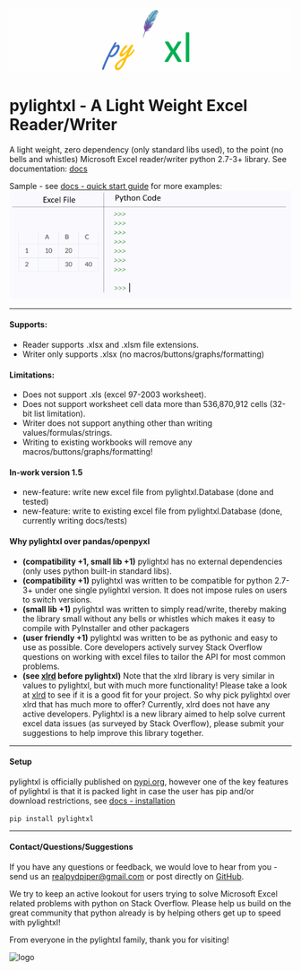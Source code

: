 ![logo](doc/source/_static/header_logo.gif)
# pylightxl - A Light Weight Excel Reader/Writer
A light weight, zero dependency (only standard libs used), to the point (no bells and whistles) 
Microsoft Excel reader/writer python 2.7-3+ library. See documentation: [docs](https://pylightxl.readthedocs.io)

Sample - see [docs - quick start guide](https://pylightxl.readthedocs.io/en/latest/quickstart.html) for more examples:
![Example Code](doc/source/_static/readme_demo.gif)

---

#### **Supports**:
 - Reader supports .xlsx and .xlsm file extensions.
 - Writer only supports .xlsx (no macros/buttons/graphs/formatting) 

#### **Limitations**:
 - Does not support .xls (excel 97-2003 worksheet).
 - Does not support worksheet cell data more than 536,870,912 cells (32-bit list limitation).
 - Writer does not support anything other than writing values/formulas/strings.
 - Writing to existing workbooks will remove any macros/buttons/graphs/formatting!

#### **In-work version 1.5**
- new-feature: write new excel file from pylightxl.Database (done and tested)
- new-feature: write to existing excel file from pylightxl.Database (done, currently writing docs/tests)

#### **Why pylightxl over pandas/openpyxl**
- **(compatibility +1, small lib +1)** pylightxl has no external dependencies (only uses python built-in 
  standard libs).
- **(compatibility +1)** pylightxl was written to be compatible for python 2.7-3+ under one single
  pylightxl version. It does not impose rules on users to switch versions.
- **(small lib +1)** pylightxl was written to simply read/write, thereby making the library small 
  without any bells or whistles which makes it easy to compile with PyInstaller and other packagers
- **(user friendly +1)** pylightxl was written to be as pythonic and easy to use as possible. Core 
  developers actively survey Stack Overflow questions on working with excel files to tailor the API 
  for most common problems.
- **(see [xlrd](https://xlrd.readthedocs.io/en/latest/) before pylightxl)** Note that the xlrd library is 
  very similar in values to pylightxl, but with much more functionality! Please take a look 
  at [xlrd](https://xlrd.readthedocs.io/en/latest/) to see if it is a good fit for your project.
  So why pick pylightxl over xlrd that has much more to offer? Currently, xlrd does not have any active
  developers. Pylightxl is a new library aimed to help solve current excel data issues (as surveyed 
  by Stack Overflow), please submit your suggestions to help improve this library together.

---

#### **Setup**
pylightxl is officially published on [pypi.org](pypi.org), however one of the
key features of pylightxl is that it is packed light in case the user has pip
and/or download restrictions, see [docs - installation](https://pylightxl.readthedocs.io/en/latest/installation.html)

```pip install pylightxl```

---

#### **Contact/Questions/Suggestions**
If you have any questions or feedback, we would love to hear from you - send us 
an realpydpiper@gmail.com or post directly on [GitHub](https://github.com/PydPiper/pylightxl).

We try to keep an active lookout for users trying to solve Microsoft Excel related problems with
python on Stack Overflow. Please help us build on the great community that python already is by
helping others get up to speed with pylightxl!

From everyone in the pylightxl family, thank you for visiting!

![logo](doc/source/_static/logo.png)
